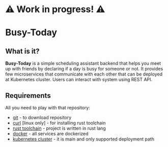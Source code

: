 # :warning: Work in progress! :warning:
# Busy-Today

## What is it?

**Busy-Today** is a simple scheduling assistant backend that helps you
meet up with friends by declaring if a day is busy for someone or not. 
It provides few microservices that communicate with each other that can be
deployed at Kubernetes cluster. Users can interact with system using REST API.

## Requirements

All you need to play with that repository:

- [git](https://git-scm.com/book/en/v2/Getting-Started-Installing-Git) - to download repository
- [curl](https://curl.se/download.html) [linux only] - for installing rust toolchain
- [rust toolchain](https://rustup.rs/) - project is written in rust lang
- [docker](https://docs.docker.com/engine/install/) - all services are dockerized
- [kubernetes cluster](https://kubernetes.io/docs/tasks/tools/) - it is main and only supported deployment path

